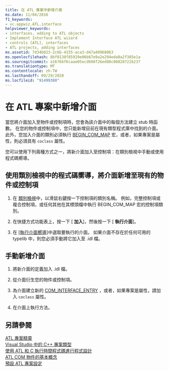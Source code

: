 ```yaml
---
title: 在 ATL 專案中新增介面
ms.date: 11/04/2016
f1_keywords:
- vc.appwiz.ATL.interface
helpviewer_keywords:
- interfaces, adding to ATL objects
- Implement Interface ATL wizard
- controls [ATL], interfaces
- ATL projects, adding interfaces
ms.assetid: 7d34b023-2c6b-4155-aca3-d47a40968063
ms.openlocfilehash: 8bf0138f85929e06b67e9a2e294eda8a2f385e1a
ms.sourcegitcommit: a1676bf6caae05ecd698f26ed80c08828722b237
ms.translationtype: MT
ms.contentlocale: zh-TW
ms.lasthandoff: 09/29/2020
ms.locfileid: "91499380"
---
```

# <a name="adding-a-new-interface-in-an-atl-project"></a>在 ATL 專案中新增介面

當您將介面加入至物件或控制項時，您會為該介面中的每個方法建立 stub 時函數。 在您的物件或控制項中，您只能新增目前在現有類型程式庫中找到的介面。 此外，您加入介面的類別必須執行 [BEGIN_COM_MAP](com-map-macros.md#begin_com_map) 宏，或者，如果專案是屬性，則必須具有 `coclass` 屬性。

您可以使用下列兩種方式之一，將新介面加入至控制項：在類別檢視中手動或使用程式碼嚮導。

## <a name="to-use-code-wizards-in-class-view-to-add-an-interface-to-an-existing-object-or-control"></a>使用類別檢視中的程式碼嚮導，將介面新增至現有的物件或控制項

1. 在 [類別檢視](/visualstudio/ide/viewing-the-structure-of-code)中，以滑鼠右鍵按一下控制項的類別名稱。 例如，完整控制項或複合控制項，或任何其他在其標頭檔中執行 BEGIN_COM_MAP 宏的控制項類別。

1. 在快捷方式功能表上，按一下 [ **加入**]，然後按一下 [ **執行介面**]。

1. 在 [ [執行介面嚮導]](../../ide/implementing-an-interface-visual-cpp.md#implement-interface-wizard)中選取要執行的介面。 如果介面不存在於任何可用的 typelib 中，則您必須手動將它加入至 .idl 檔。

## <a name="to-add-a-new-interface-manually"></a>手動新增介面

1. 將新介面的定義加入 .idl 檔。

1. 從介面衍生您的物件或控制項。

1. 為介面建立新的 [COM_INTERFACE_ENTRY](com-interface-entry-macros.md#com_interface_entry) ，或者，如果專案是屬性，請加入 `coclass` 屬性。

1. 在介面上執行方法。

## <a name="see-also"></a>另請參閱

[ATL 專案精靈](../../atl/reference/atl-project-wizard.md)<br/>
[Visual Studio 中的 C++ 專案類型](../../build/reference/visual-cpp-project-types.md)<br/>
[使用 ATL 和 C 執行時間程式碼進行程式設計](../../atl/programming-with-atl-and-c-run-time-code.md)<br/>
[ATL COM 物件的基本概念](../../atl/fundamentals-of-atl-com-objects.md)<br/>
[預設 ATL 專案設定](../../atl/reference/default-atl-project-configurations.md)

